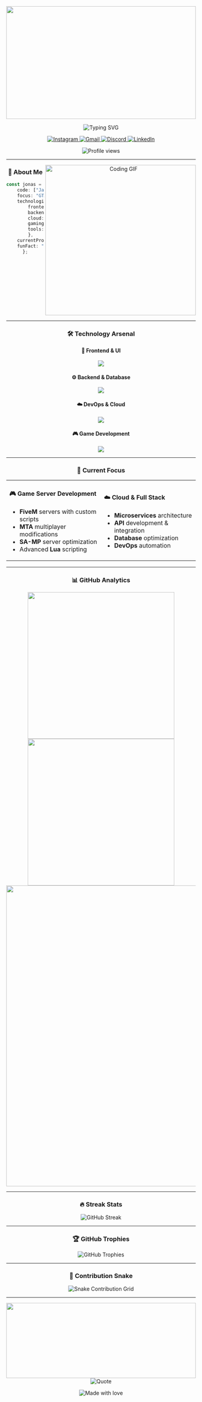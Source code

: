 <div align="center">

<!-- Header com gradiente animado -->
<img width="100%" height="300" src="https://capsule-render.vercel.app/api?type=waving&color=gradient&customColorList=6,11,20&height=300&section=header&text=Jonas%20🚀&fontSize=70&fontColor=fff&animation=twinkling&fontAlignY=40&desc=Full%20Stack%20Developer%20%7C%20Cloud%20Ecosystem%20Specialist&descAlignY=60&descAlign=50"/>

<!-- Typing animation -->
<p align="center">
  <img src="https://readme-typing-svg.herokuapp.com/?font=Fira+Code&size=22&duration=4000&pause=1000&color=6366F1&center=true&vCenter=true&multiline=true&width=600&height=80&lines=💻+Building+the+future+with+code;🌟+Passionate+about+innovation;🎮+GTA+Server+Development+Expert;☁️+Cloud+%26+Full+Stack+Enthusiast" alt="Typing SVG" />
</p>

<!-- Social badges com hover effects -->
<p align="center">
  <a href="https://instagram.com/jonaszxv7_" target="_blank">
    <img src="https://img.shields.io/badge/Instagram-E4405F?style=for-the-badge&logo=instagram&logoColor=white&labelColor=000000" alt="Instagram"/>
  </a>
  <a href="mailto:cjonasxz@gmail.com" target="_blank">
    <img src="https://img.shields.io/badge/Gmail-EA4335?style=for-the-badge&logo=gmail&logoColor=white&labelColor=000000" alt="Gmail"/>
  </a>
  <a href="https://discord.com/users/shawty.rjz" target="_blank">
    <img src="https://img.shields.io/badge/Discord-5865F2?style=for-the-badge&logo=discord&logoColor=white&labelColor=000000" alt="Discord"/>
  </a>
  <a href="https://linkedin.com/in/jonasxz" target="_blank">
    <img src="https://img.shields.io/badge/LinkedIn-0077B5?style=for-the-badge&logo=linkedin&logoColor=white&labelColor=000000" alt="LinkedIn"/>
  </a>
</p>

<!-- Profile views counter -->
<p align="center">
  <img src="https://komarev.com/ghpvc/?username=devjonasxz&style=for-the-badge&color=6366f1&labelColor=000000" alt="Profile views" />
</p>

---

<!-- About section com design moderno -->
<img align="right" alt="Coding GIF" width="400" src="https://raw.githubusercontent.com/abhisheknaiidu/abhisheknaiidu/master/code.gif">

### 🚀 About Me

```typescript
const jonas = {
    code: ["JavaScript", "TypeScript", "C#", "C++", "Lua", "PHP"],
    focus: "GTA Server Development & Cloud Solutions",
    technologies: {
        frontend: ["React", "Vue.js", "Vite", "TailwindCSS"],
        backend: ["Node.js", "Express", ".NET", "MySQL"],
        cloud: ["AWS", "Docker", "Kubernetes"],
        gaming: ["FiveM", "MTA", "SA-MP"],
        tools: ["Git", "VS Code", "Docker", "Postman"]
    },
    currentProject: "Building next-gen GTA RP servers",
    funFact: "I debug code faster than I debug my life 😄"
};
```

<br clear="both"/>

---

<!-- Tech stack com animações -->
### 🛠️ Technology Arsenal

<div align="center">

#### 🎨 Frontend & UI
<p>
  <img src="https://skillicons.dev/icons?i=js,ts,react,vue,html,css,tailwind,vite&theme=dark" />
</p>

#### ⚙️ Backend & Database
<p>
  <img src="https://skillicons.dev/icons?i=nodejs,express,cs,dotnet,php,mysql,mongodb,redis&theme=dark" />
</p>

#### ☁️ DevOps & Cloud
<p>
  <img src="https://skillicons.dev/icons?i=aws,docker,kubernetes,git,github,vscode,postman,linux&theme=dark" />
</p>

#### 🎮 Game Development
<p>
  <img src="https://skillicons.dev/icons?i=lua,cpp,unity,unreal&theme=dark" />
</p>

</div>

---

<!-- Current Focus com design cards -->
### 🎯 Current Focus

<div align="center">

<table>
<tr>
<td width="50%">

#### 🎮 Game Server Development
- **FiveM** servers with custom scripts
- **MTA** multiplayer modifications  
- **SA-MP** server optimization
- Advanced **Lua** scripting

</td>
<td width="50%">

#### ☁️ Cloud & Full Stack
- **Microservices** architecture
- **API** development & integration
- **Database** optimization
- **DevOps** automation

</td>
</tr>
</table>

</div>

---

<!-- GitHub Stats modernos -->
### 📊 GitHub Analytics

<div align="center">

<img width="390" src="https://github-readme-stats.vercel.app/api?username=devjonasxz&show_icons=true&theme=tokyonight&hide_border=true&include_all_commits=true&count_private=true&bg_color=0D1117&title_color=6366F1&icon_color=6366F1&text_color=C9D1D9"/>

<img width="390" src="https://github-readme-stats.vercel.app/api/top-langs/?username=devjonasxz&layout=compact&langs_count=8&theme=tokyonight&hide_border=true&bg_color=0D1117&title_color=6366F1&text_color=C9D1D9"/>

<img width="800" src="https://github-readme-activity-graph.vercel.app/graph?username=devjonasxz&theme=tokyo-night&hide_border=true&bg_color=0D1117&color=6366F1&line=6366F1&point=FFFFFF"/>

</div>

---

<!-- Streak stats -->
### 🔥 Streak Stats

<div align="center">
  <img src="https://github-readme-streak-stats.herokuapp.com/?user=devjonasxz&theme=tokyonight&hide_border=true&background=0D1117&stroke=6366F1&ring=6366F1&fire=FF6B6B&currStreakLabel=6366F1" alt="GitHub Streak"/>
</div>

---

<!-- Trophy showcase -->
### 🏆 GitHub Trophies

<div align="center">
  <img src="https://github-profile-trophy.vercel.app/?username=devjonasxz&theme=tokyonight&no-frame=true&column=4&margin-w=15&margin-h=15" alt="GitHub Trophies"/>
</div>

---

<!-- Interactive elements -->
### 🐍 Contribution Snake

<div align="center">
  <img src="https://github.com/devjonasxz/devjonasxz/blob/output/github-contribution-grid-snake-dark.svg" alt="Snake Contribution Grid"/>
</div>

---

<!-- Footer com gradiente -->
<img width="100%" height="200" src="https://capsule-render.vercel.app/api?type=waving&color=gradient&customColorList=6,11,20&height=200&section=footer&fontSize=0&animation=twinkling"/>

<!-- Fun quote -->
<div align="center">
  <img src="https://quotes-github-readme.vercel.app/api?type=horizontal&theme=tokyonight&quote=Code%20is%20poetry%20written%20in%20logic&author=Jonas%20🚀" alt="Quote"/>
</div>

<!-- Made with love -->
<p align="center">
  <img src="https://img.shields.io/badge/Made%20with-❤️%20and%20☕-6366F1?style=for-the-badge&labelColor=000000" alt="Made with love"/>
</p>

</div>
